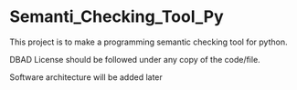 # Semanti_Checking_Tool_Py
This project is to make a programming semantic checking tool for python.

DBAD License should be followed under any copy of the code/file.

Software architecture will be added later
